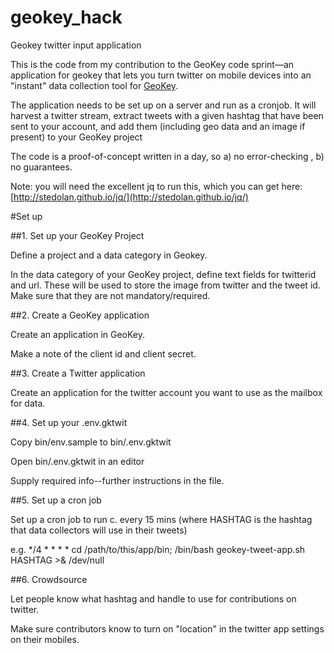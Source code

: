 geokey_hack
===========

Geokey twitter input application 

This is the code from my contribution to the GeoKey code sprint—an application for geokey that lets you turn twitter on mobile devices  into an "instant" data collection tool for [GeoKey](http://geokey.org.uk/). 

The application needs to be set up on a server and run as a cronjob. It will harvest a twitter stream, extract tweets with a given hashtag that have been sent to your account, and add them (including geo data and an image if present) to your GeoKey project

The code is a proof-of-concept written in a day, so a) no error-checking , b) no guarantees. 

Note: you will need the excellent jq to run this, which you can get here: [http://stedolan.github.io/jq/](http://stedolan.github.io/jq/)

#Set up

##1. Set up your GeoKey Project

Define a project and a data category in Geokey. 

In the data category of your GeoKey project, define text fields for twitterid and url. These will be used to store the image from twitter and the tweet id. Make sure that they are not mandatory/required.

##2. Create a GeoKey application

Create an application in GeoKey. 

Make a note of the client id and client secret.

##3. Create a Twitter application 

Create an application for the twitter account you want to use as the mailbox for data. 

##4. Set up your .env.gktwit

Copy bin/env.sample to bin/.env.gktwit

Open bin/.env.gktwit in an editor

Supply required info--further instructions in the file. 


##5. Set up a cron job 

Set up a cron job to run c. every 15 mins
(where HASHTAG is the hashtag that data collectors will use in their tweets)

e.g.  */4 *  * * * cd /path/to/this/app/bin; /bin/bash geokey-tweet-app.sh HASHTAG >& /dev/null 

##6. Crowdsource

Let people know what hashtag and handle to use for contributions on twitter. 

Make sure contributors know to turn on "location" in the twitter app settings on their mobiles. 




